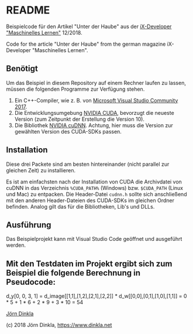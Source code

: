 # README

Beispielcode für den Artikel "Unter der Haube" aus der [iX-Developer "Maschinelles Lernen"](https://shop.heise.de/zeitschriften/ix/sonderhefte) 12/2018.

Code for the article "Unter der Haube" from the german magazine iX-Developer "Maschinelles Lernen".

## Benötigt

Um das Beispiel in diesem Repository auf einem Rechner laufen zu lassen, müssen die folgenden Programme zur Verfügung stehen.

1. Ein C++-Compiler, wie z. B. von [Microsoft Visual Studio Community 2017](https://visualstudio.microsoft.com/vs/community/).
2. Die Entwicklungsumgebung [NVIDIA CUDA](https://developer.nvidia.com/cuda-downloads), bevorzugt die neueste Version (zum Zeitpunkt der Erstellung die Version 10).
3. Die Bibliothek [NVIDIA cuDNN](https://developer.nvidia.com/cudnn). Achtung, hier muss die Version zur gewählten Version des CUDA-SDKs passen. 

## Installation

Diese drei Packete sind am besten hintereinander (nicht parallel zur gleichen Zeit) zu installieren.

Es ist am einfachsten nach der Installation von CUDA die Archivdatei von cuDNN in das Verzeichnis `%CUDA_PATH%` (Windows) bzw. `$CUDA_PATH` (Linux und Mac)
zu entpacken. Die Header-Datei `cudnn.h` sollte sich anschließend mit den anderen Header-Dateien des CUDA-SDKs im gleichen Ordner befinden. Analog gilt das für die
Bibliotheken, Lib's und DLLs.

## Ausführung

Das Beispielprojekt kann mit Visual Studio Code geöffnet und ausgeführt werden.

## Mit den Testdaten im Projekt ergibt sich zum Beispiel die folgende Berechnung in Pseudocode:

d_y[0, 0, 3, 1] = d_image[[1,1],[1,2],[2,1],[2,2]] * d_w[[0,0],[0,1],[1,0],[1,1]] = 0 * 5 + 1 * 6 + 2 * 9 + 3 * 10 = 54

[Jörn Dinkla](https://www.dinkla.net)

(c) 2018 Jörn Dinkla, https://www.dinkla.net